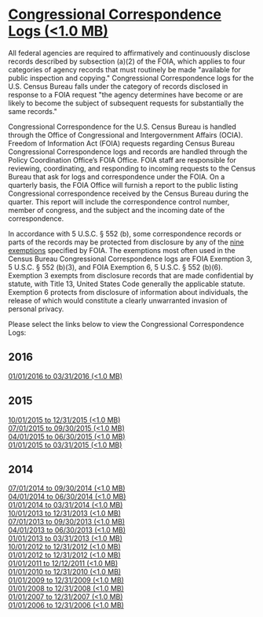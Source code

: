 # [Congressional Correspondence Logs (&#60;1.0 MB)](https://www.census.gov/about/policies/foia/foia_library/congressional_correspondence_logs.html)  

All federal agencies are required to affirmatively and continuously disclose records described by subsection (a)(2) of the FOIA, which applies to four categories of agency records that must routinely be made "available for public inspection and copying." Congressional Correspondence logs for the U.S. Census Bureau falls under the category of records disclosed in response to a FOIA request "the agency determines have become or are likely to become the subject of subsequent requests for substantially the same records."

Congressional Correspondence for the U.S. Census Bureau is handled through the Office of Congressional and Intergovernment Affairs (OCIA). Freedom of Information Act (FOIA) requests regarding Census Bureau Congressional Correspondence logs and records are handled through the Policy Coordination Office’s FOIA Office. FOIA staff are responsible for reviewing, coordinating, and responding to incoming requests to the Census Bureau that ask for logs and correspondence under the FOIA. On a quarterly basis, the FOIA Office will furnish a report to the public listing Congressional correspondence received by the Census Bureau during the quarter. This report will include the correspondence control number, member of congress, and the subject and the incoming date of the correspondence.  

In accordance with 5 U.S.C. § 552 (b), some correspondence records or parts of the records may be protected from disclosure by any of the [nine exemptions](http://www.osec.doc.gov/omo/FOIA/exemptions.htm) specified by FOIA. The exemptions most often used in the Census Bureau Congressional Correspondence logs are FOIA Exemption 3, 5 U.S.C. § 552 (b)(3), and FOIA Exemption 6, 5 U.S.C. § 552 (b)(6). Exemption 3 exempts from disclosure records that are made confidential by statute, with Title 13, United States Code generally the applicable statute. Exemption 6 protects from disclosure of information about individuals, the release of which would constitute a clearly unwarranted invasion of personal privacy.  

Please select the links below to view the Congressional Correspondence Logs:  

## 2016  
[01/01/2016 to 03/31/2016 (&#60;1.0 MB)](https://www2.census.gov/foia/congressional_logs/2016-01_2016-03_congressional_log.pdf)  

## 2015  
[10/01/2015 to 12/31/2015 (&#60;1.0 MB)](https://www2.census.gov/foia/congressional_logs/2015-10_2015-12_congressional_log.pdf)  
[07/01/2015 to 09/30/2015 (&#60;1.0 MB)](https://www2.census.gov/foia/congressional_logs/2015-07_2015-09_congressional_log.pdf)  
[04/01/2015 to 06/30/2015 (&#60;1.0 MB)](https://www2.census.gov/foia/congressional_logs/2015-04_2015-06_congressional_log.pdf)  
[01/01/2015 to 03/31/2015 (&#60;1.0 MB)](https://www2.census.gov/foia/congressional_logs/2015-01_2015-03_congressional_log.pdf)  

## 2014  
[07/01/2014 to 09/30/2014 (&#60;1.0 MB)](https://www2.census.gov/foia/congressional_logs/FY2014_qtr4_congressional_log.pdf)  
[04/01/2014 to 06/30/2014 (&#60;1.0 MB)](https://www2.census.gov/foia/congressional_logs/FY2014_qtr3_congressional_log.pdf)  
[01/01/2014 to 03/31/2014 (&#60;1.0 MB)](https://www2.census.gov/foia/congressional_logs/FY2014_qtr2_congressional_log.pdf)  
[10/01/2013 to 12/31/2013 (&#60;1.0 MB)](https://www2.census.gov/foia/congressional_logs/FY2014_qtr1_congressional_log.pdf)  
[07/01/2013 to 09/30/2013 (&#60;1.0 MB)](https://www2.census.gov/foia/congressional_logs/FY2013_qtr4_congressional_log.pdf)  
[04/01/2013 to 06/30/2013 (&#60;1.0 MB)](https://www2.census.gov/foia/congressional_logs/FY2013_qtr3_congressional_log.pdf)  
[01/01/2013 to 03/31/2013 (&#60;1.0 MB)](https://www2.census.gov/foia/congressional_logs/FY2013_qtr2_congressional_log.pdf)  
[10/01/2012 to 12/31/2012 (&#60;1.0 MB)](https://www2.census.gov/foia/congressional_logs/FY2013_qtr1_congressional_log.pdf)  
[01/01/2012 to 12/31/2012 (&#60;1.0 MB)](https://www2.census.gov/foia/congressional_logs/2012_congressional_log.pdf)  
[01/01/2011 to 12/12/2011 (&#60;1.0 MB)](https://www2.census.gov/foia/congressional_logs/2011_congressional_log.pdf)  
[01/01/2010 to 12/31/2010 (&#60;1.0 MB)](https://www2.census.gov/foia/congressional_logs/2010_congressional_log.pdf)  
[01/01/2009 to 12/31/2009 (&#60;1.0 MB)](https://www2.census.gov/foia/congressional_logs/2009_congressional_log.pdf)  
[01/01/2008 to 12/31/2008 (&#60;1.0 MB)](https://www2.census.gov/foia/congressional_logs/2008_congressional_log.pdf)  
[01/01/2007 to 12/31/2007 (&#60;1.0 MB)](https://www2.census.gov/foia/congressional_logs/2007_congressional_log.pdf)  
[01/01/2006 to 12/31/2006 (&#60;1.0 MB)](https://www2.census.gov/foia/congressional_logs/2006_congressional_log.pdf)  